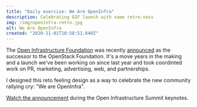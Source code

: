 ```yaml
---
title: "Daily exercise: We Are OpenInfra"
description: Celebrating OIF launch with some retro-ness
img: /img/openinfra-retro.jpg
alt: We Are OpenInfra
created: "2020-11-01T10:58:51.640Z"
---
```


The [Open Infrastructure Foundation](https://openinfa.dev) was recently [announced](https://techcrunch.com/2020/10/19/the-openstack-foundation-becomes-the-open-infrastructure-foundation/) as the successor to the OpenStack Foundation. It's a move years in the making and a launch we've been working on since last year and took coordinted work on PR, marketing, advertising, web, and partnerships.

I designed this reto feeling design as a way to celebrate the new community rallying cry: "We are OpenInfra". 

[Watch the announcement](https://youtu.be/5Ofjr_-rsOg?t=1173) during the Open Infrastructure Summit keynotes.